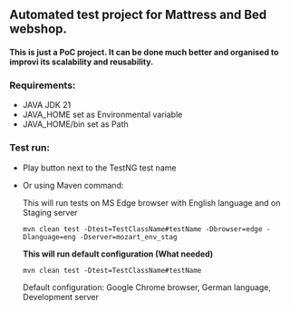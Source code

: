 ## Automated test project for Mattress and Bed webshop.
#### This is just a PoC project. It can be done much better and organised to improvi its scalability and reusability.

### Requirements:
- JAVA JDK 21
- JAVA_HOME set as Environmental variable
- JAVA_HOME/bin set as Path

### Test run:
- Play button next to the TestNG test name
- Or using Maven command:

  This will run tests on MS Edge browser with English language and on Staging server
  ```
  mvn clean test -Dtest=TestClassName#testName -Dbrowser=edge -Dlanguage=eng -Dserver=mozart_env_stag
  ```
  **This will run default configuration (What needed)**
  ```
  mvn clean test -Dtest=TestClassName#testName
  ```

  Default configuration: Google Chrome browser, German language, Development server

